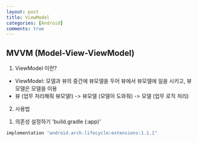 ```yaml
---
layout: post
title: ViewModel
categories: [Android]
comments: true
---
```

## MVVM (Model-View-ViewModel)
1. ViewModel 이란?
- ViewModel: 모델과 뷰의 중간에 뷰모델을 두어 뷰에서 뷰모델에 일을 시키고, 뷰모델은 모델을 이용
- 뷰 (업무 처리해줘 뷰모델!) -> 뷰모델 (모델아 도와줘) -> 모델 (업무 로직 처리)

2. 사용법
 1) 의존성 설정하기 'build.gradle (:app)'
```java
implementation "android.arch.lifecycle:extensions:1.1.1"
```
